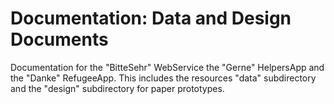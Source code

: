 # Documentation: Data and Design Documents
Documentation for the "BitteSehr" WebService the "Gerne" HelpersApp and the "Danke" RefugeeApp. This includes the resources "data" subdirectory and the "design" subdirectory for paper prototypes.
